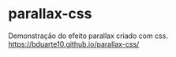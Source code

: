 # parallax-css
Demonstração do efeito parallax criado com css.
https://bduarte10.github.io/parallax-css/
